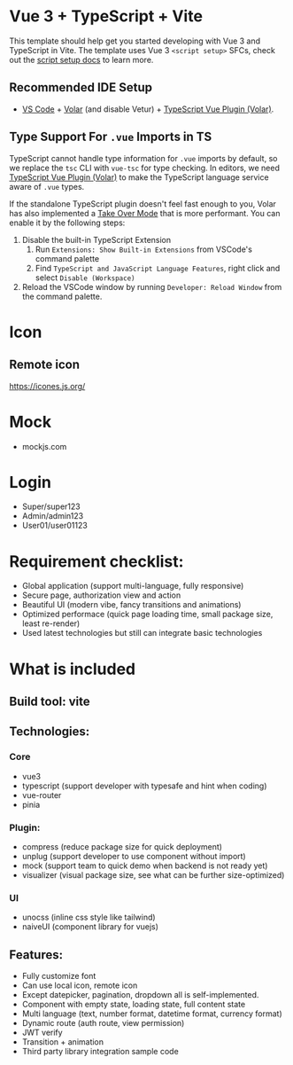 # Vue 3 + TypeScript + Vite

This template should help get you started developing with Vue 3 and TypeScript in Vite. The template uses Vue 3 `<script setup>` SFCs, check out the [script setup docs](https://v3.vuejs.org/api/sfc-script-setup.html#sfc-script-setup) to learn more.

## Recommended IDE Setup

- [VS Code](https://code.visualstudio.com/) + [Volar](https://marketplace.visualstudio.com/items?itemName=Vue.volar) (and disable Vetur) + [TypeScript Vue Plugin (Volar)](https://marketplace.visualstudio.com/items?itemName=Vue.vscode-typescript-vue-plugin).

## Type Support For `.vue` Imports in TS

TypeScript cannot handle type information for `.vue` imports by default, so we replace the `tsc` CLI with `vue-tsc` for type checking. In editors, we need [TypeScript Vue Plugin (Volar)](https://marketplace.visualstudio.com/items?itemName=Vue.vscode-typescript-vue-plugin) to make the TypeScript language service aware of `.vue` types.

If the standalone TypeScript plugin doesn't feel fast enough to you, Volar has also implemented a [Take Over Mode](https://github.com/johnsoncodehk/volar/discussions/471#discussioncomment-1361669) that is more performant. You can enable it by the following steps:

1. Disable the built-in TypeScript Extension
   1. Run `Extensions: Show Built-in Extensions` from VSCode's command palette
   2. Find `TypeScript and JavaScript Language Features`, right click and select `Disable (Workspace)`
2. Reload the VSCode window by running `Developer: Reload Window` from the command palette.

# Icon
## Remote icon
https://icones.js.org/

# Mock
- mockjs.com

# Login
- Super/super123
- Admin/admin123
- User01/user01123

# Requirement checklist:
- Global application (support multi-language, fully responsive)
- Secure page, authorization view and action
- Beautiful UI (modern vibe, fancy transitions and animations)
- Optimized performace (quick page loading time, small package size, least re-render)
- Used latest technologies but still can integrate basic technologies

# What is included
## Build tool: vite
## Technologies:
### Core
- vue3
- typescript (support developer with typesafe and hint when coding)
- vue-router
- pinia
### Plugin:
- compress (reduce package size for quick deployment)
- unplug (support developer to use component without import)
- mock (support team to quick demo when backend is not ready yet)
- visualizer (visual package size, see what can be further size-optimized)
### UI
- unocss (inline css style like tailwind)
- naiveUI (component library for vuejs)
## Features:
- Fully customize font
- Can use local icon, remote icon
- Except datepicker, pagination, dropdown all is self-implemented.
- Component with empty state, loading state, full content state
- Multi language (text, number format, datetime format, currency format)
- Dynamic route (auth route, view permission)
- JWT verify
- Transition + animation
- Third party library integration sample code

